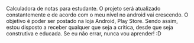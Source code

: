 Calculadora de notas para estudante. O projeto será atualizado constantemente e de acordo com o meu nível no android vai crescendo. O objetivo é poder ser postado na loja Android, Play
Store. Sendo assim, estou disposto a receber qualquer que seja a crítica, desde que seja construtiva e educada. 
Se eu não errar, nunca vou aprender! :D 
